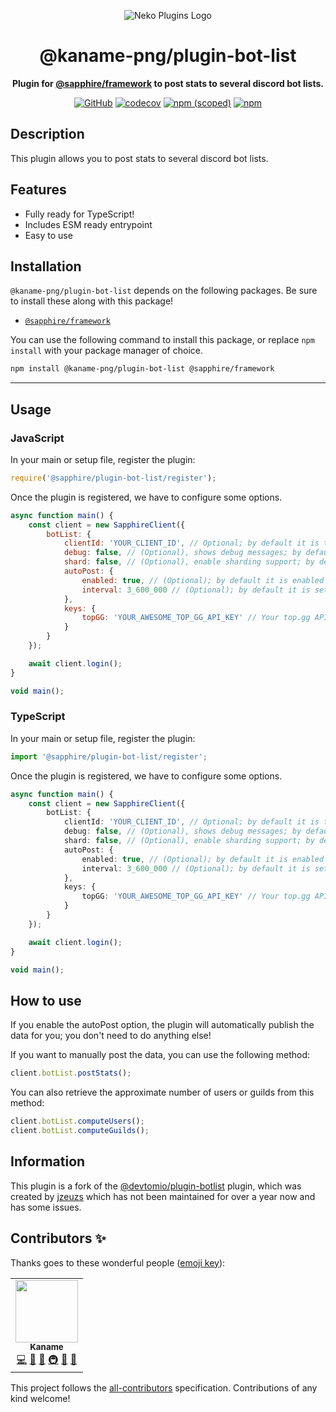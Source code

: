 <div align="center">

![Neko Plugins Logo](https://raw.githubusercontent.com/kaname-png/neko-plugins/main/assets/logo.png)

# @kaname-png/plugin-bot-list

**Plugin for <a href="https://github.com/sapphiredev/framework">@sapphire/framework</a> to post stats to several discord bot lists.**

[![GitHub](https://img.shields.io/github/license/kaname-png/neko-plugins)](https://github.com/kaname-png/neko-plugins/blob/main/LICENSE.md)
[![codecov](https://codecov.io/gh/sawa-ko/neko-plugins/branch/main/graph/badge.svg?token=7B0AVB4YG6)](https://codecov.io/gh/kaname-png/neko-plugins)
[![npm (scoped)](https://img.shields.io/npm/v/@kaname-png/plugin-bot-list?color=crimson&logo=npm)](https://www.npmjs.com/package/@kaname-png/plugin-bot-list)
[![npm](https://img.shields.io/npm/dt/@kaname-png/plugin-bot-list?color=crimson&logo=npm)](https://www.npmjs.com/package/@kaname-png/plugin-bot-list)

</div>

## Description

This plugin allows you to post stats to several discord bot lists.

## Features

-   Fully ready for TypeScript!
-   Includes ESM ready entrypoint
-   Easy to use

## Installation

`@kaname-png/plugin-bot-list` depends on the following packages. Be sure to install these along with this package!

-   [`@sapphire/framework`](https://www.npmjs.com/package/@sapphire/framework)

You can use the following command to install this package, or replace `npm install` with your package manager of choice.

```sh
npm install @kaname-png/plugin-bot-list @sapphire/framework
```

---

## Usage

### JavaScript

In your main or setup file, register the plugin:

```javascript
require('@sapphire/plugin-bot-list/register');
```

Once the plugin is registered, we have to configure some options.

```javascript
async function main() {
	const client = new SapphireClient({
		botList: {
			clientId: 'YOUR_CLIENT_ID', // Optional; by default it is the bot's id
			debug: false, // (Optional), shows debug messages; by default it is false
			shard: false, // (Optional), enable sharding support; by default it is false
			autoPost: {
				enabled: true, // (Optional); by default it is enabled
				interval: 3_600_000 // (Optional); by default it is set to 1 hour
			},
			keys: {
				topGG: 'YOUR_AWESOME_TOP_GG_API_KEY' // Your top.gg API key (a list will be found below)
			}
		}
	});

	await client.login();
}

void main();
```

### TypeScript

In your main or setup file, register the plugin:

```typescript
import '@sapphire/plugin-bot-list/register';
```

Once the plugin is registered, we have to configure some options.

```typescript
async function main() {
	const client = new SapphireClient({
		botList: {
			clientId: 'YOUR_CLIENT_ID', // Optional; by default it is the bot's id
			debug: false, // (Optional), shows debug messages; by default it is false
			shard: false, // (Optional), enable sharding support; by default it is false
			autoPost: {
				enabled: true, // (Optional); by default it is enabled
				interval: 3_600_000 // (Optional); by default it is set to 1 hour
			},
			keys: {
				topGG: 'YOUR_AWESOME_TOP_GG_API_KEY' // Your top.gg API key (a list will be found below)
			}
		}
	});

	await client.login();
}

void main();
```

## How to use

If you enable the autoPost option, the plugin will automatically publish the data for you; you don't need to do anything else!

If you want to manually post the data, you can use the following method:

```javascript
client.botList.postStats();
```

You can also retrieve the approximate number of users or guilds from this method:

```javascript
client.botList.computeUsers();
client.botList.computeGuilds();
```

## Information

This plugin is a fork of the [@devtomio/plugin-botlist](https://github.com/jzeuzs/sapphire-plugin-botlist) plugin, which was created by [jzeuzs](https://github.com/jzeuzs) which has not been maintained for over a year now and has some issues.

## Contributors ✨

Thanks goes to these wonderful people ([emoji key](https://allcontributors.org/docs/en/emoji-key)):

<!-- ALL-CONTRIBUTORS-LIST:START - Do not remove or modify this section -->
<!-- prettier-ignore-start -->
<!-- markdownlint-disable -->
<table>
  <tr>
    <td align="center"><a href="https://kaname.netlify.app"><img src="https://avatars.githubusercontent.com/u/56084970?v=4?s=100" width="100px;" alt=""/><br /><sub><b>Kaname</b></sub></a><br /><a href="https://github.com/kaname-png/neko-plugins/commits?author=kaname-png" title="Code">💻</a> <a href="https://github.com/kaname-png/neko-plugins/issues?q=author%3Akaname-png" title="Bug reports">🐛</a> <a href="https://github.com/kaname-png/neko-plugins/commits?author=kaname-png" title="Documentation">📖</a> <a href="#infra-kaname-png" title="Infrastructure (Hosting, Build-Tools, etc)">🚇</a> <a href="#maintenance-kaname-png" title="Maintenance">🚧</a> <a href="https://github.com/kaname-png/neko-plugins/pulls?q=is%3Apr+reviewed-by%3Akaname-png" title="Reviewed Pull Requests">👀</a></td>
  </tr>
</table>

<!-- markdownlint-restore -->
<!-- prettier-ignore-end -->

<!-- ALL-CONTRIBUTORS-LIST:END -->

This project follows the [all-contributors](https://github.com/all-contributors/all-contributors) specification.
Contributions of any kind welcome!

